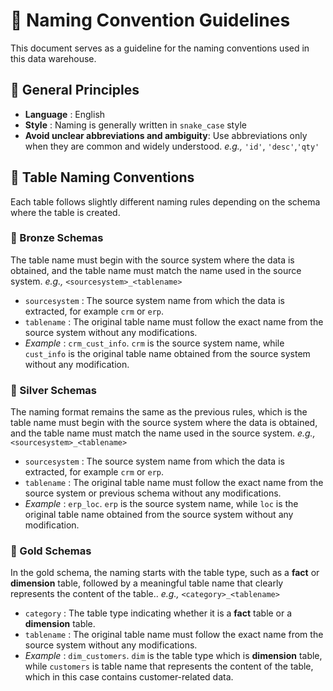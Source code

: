 # :memo: Naming Convention Guidelines
This document serves as a guideline for the naming conventions used in this data warehouse.

## :pushpin: General Principles
- **Language** : English
- **Style** : Naming is generally written in `snake_case` style
- **Avoid unclear abbreviations and ambiguity**: Use abbreviations only when they are common and widely understood. *e.g.,* `'id'`, `'desc'`,`'qty'`

## :pushpin: Table Naming Conventions
Each table follows slightly different naming rules depending on the schema where the table is created.

### :3rd_place_medal: Bronze Schemas
The table name must begin with the source system where the data is obtained, and the table name must match the name used in the source system. *e.g.,* `<sourcesystem>_<tablename>`

* `sourcesystem` : The source system name from which the data is extracted, for example `crm` or `erp`.
* `tablename` : The original table name must follow the exact name from the source system without any modifications.
* *Example* : `crm_cust_info`. `crm` is the source system name, while `cust_info` is the original table name obtained from the source system without any modification.

### :2nd_place_medal: Silver Schemas
The naming format remains the same as the previous rules, which is the table name must begin with the source system where the data is obtained, and the table name must match the name used in the source system. *e.g.,* `<sourcesystem>_<tablename>`

* `sourcesystem` : The source system name from which the data is extracted, for example `crm` or `erp`.
* `tablename` : The original table name must follow the exact name from the source system or previous schema without any modifications.
* *Example* : `erp_loc`. `erp` is the source system name, while `loc` is the original table name obtained from the source system without any modification.

### :1st_place_medal: Gold Schemas
In the gold schema, the naming starts with the table type, such as a **fact** or **dimension** table, followed by a meaningful table name that clearly represents the content of the table.. *e.g.,* `<category>_<tablename>`

* `category` : The table type indicating whether it is a **fact** table or a **dimension** table.
* `tablename` : The original table name must follow the exact name from the source system without any modifications.
* *Example* : `dim_customers`. `dim` is the table type which is **dimension** table, while `customers` is table name that represents the content of the table, which in this case contains customer-related data.
